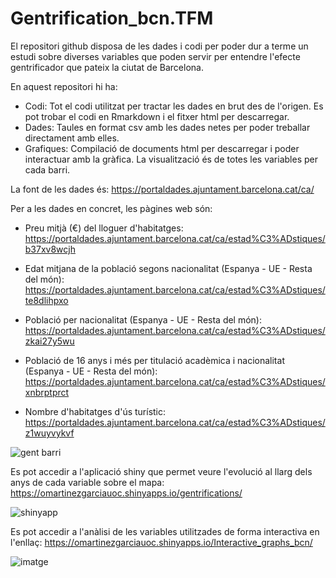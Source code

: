# Gentrification_bcn.TFM

El repositori github disposa de les dades i codi per poder dur a terme un estudi sobre diverses variables que poden servir per entendre l'efecte gentrificador que pateix la ciutat de Barcelona.

En aquest repositori hi ha:
- Codi: Tot el codi utilitzat per tractar les dades en brut des de l'origen. Es pot trobar el codi en Rmarkdown i el fitxer html per descarregar.
- Dades: Taules en format csv amb les dades netes per poder treballar directament amb elles.
- Grafiques: Compilació de documents html per descarregar i poder interactuar amb la gràfica. La visualització és de totes les variables per cada barri.

La font de les dades és: https://portaldades.ajuntament.barcelona.cat/ca/

Per a les dades en concret, les pàgines web són:
- Preu mitjà (€) del lloguer d'habitatges: https://portaldades.ajuntament.barcelona.cat/ca/estad%C3%ADstiques/b37xv8wcjh

- Edat mitjana de la població segons nacionalitat (Espanya - UE - Resta del món): https://portaldades.ajuntament.barcelona.cat/ca/estad%C3%ADstiques/te8dlihpxo
- Població per nacionalitat (Espanya - UE - Resta del món): https://portaldades.ajuntament.barcelona.cat/ca/estad%C3%ADstiques/zkai27y5wu
- Població de 16 anys i més per titulació acadèmica i nacionalitat (Espanya - UE - Resta del món): https://portaldades.ajuntament.barcelona.cat/ca/estad%C3%ADstiques/xnbrptprct
- Nombre d'habitatges d'ús turístic: https://portaldades.ajuntament.barcelona.cat/ca/estad%C3%ADstiques/z1wuyvykvf

![gent barri](https://github.com/Gamaor4/gentrification_bcn.TFM/assets/150432861/322bdc1d-d575-4ec4-a21e-c101d5413511)

Es pot accedir a l'aplicació shiny que permet veure l'evolució al llarg dels anys de cada variable sobre el mapa: https://omartinezgarciauoc.shinyapps.io/gentrifications/

![shinyapp](https://github.com/Gamaor4/gentrification_bcn.TFM/assets/150432861/74cc2b36-b85f-4fef-9701-cd5a99402950)

Es pot accedir a l'anàlisi de les variables utilitzades de forma interactiva en l'enllaç: https://omartinezgarciauoc.shinyapps.io/Interactive_graphs_bcn/

![imatge](https://github.com/Gamaor4/gentrification_bcn.TFM/assets/150432861/7d300ced-a8e1-4b7d-aa7d-e3653159bb23)

